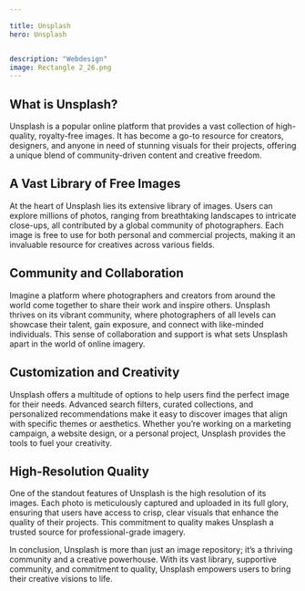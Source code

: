 ```yaml
---

title: Unsplash
hero: Unsplash


description: "Webdesign"
image: Rectangle 2_26.png
---
```


## What is Unsplash?

Unsplash is a popular online platform that provides a vast collection of high-quality, royalty-free images. It has become a go-to resource for creators, designers, and anyone in need of stunning visuals for their projects, offering a unique blend of community-driven content and creative freedom.

## A Vast Library of Free Images

At the heart of Unsplash lies its extensive library of images. Users can explore millions of photos, ranging from breathtaking landscapes to intricate close-ups, all contributed by a global community of photographers. Each image is free to use for both personal and commercial projects, making it an invaluable resource for creatives across various fields.

## Community and Collaboration

Imagine a platform where photographers and creators from around the world come together to share their work and inspire others. Unsplash thrives on its vibrant community, where photographers of all levels can showcase their talent, gain exposure, and connect with like-minded individuals. This sense of collaboration and support is what sets Unsplash apart in the world of online imagery.

## Customization and Creativity

Unsplash offers a multitude of options to help users find the perfect image for their needs. Advanced search filters, curated collections, and personalized recommendations make it easy to discover images that align with specific themes or aesthetics. Whether you’re working on a marketing campaign, a website design, or a personal project, Unsplash provides the tools to fuel your creativity.

## High-Resolution Quality

One of the standout features of Unsplash is the high resolution of its images. Each photo is meticulously captured and uploaded in its full glory, ensuring that users have access to crisp, clear visuals that enhance the quality of their projects. This commitment to quality makes Unsplash a trusted source for professional-grade imagery.

In conclusion, Unsplash is more than just an image repository; it’s a thriving community and a creative powerhouse. With its vast library, supportive community, and commitment to quality, Unsplash empowers users to bring their creative visions to life.
